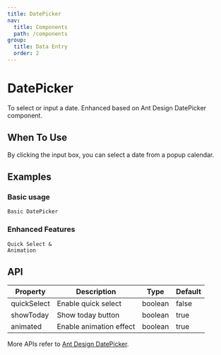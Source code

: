 ```yaml
---
title: DatePicker
nav:
  title: Components
  path: /components
group:
  title: Data Entry
  order: 2
---
```


# DatePicker

To select or input a date. Enhanced based on Ant Design DatePicker component.

## When To Use

By clicking the input box, you can select a date from a popup calendar.

## Examples

### Basic usage

<code src="./demos/basic.tsx">Basic DatePicker</code>

### Enhanced Features

<code src="./demos/enhanced.tsx">Quick Select & Animation</code>

## API

| Property | Description | Type | Default |
| --- | --- | --- | --- |
| quickSelect | Enable quick select | boolean | false |
| showToday | Show today button | boolean | true |
| animated | Enable animation effect | boolean | true |

More APIs refer to [Ant Design DatePicker](https://ant.design/components/date-picker#api).